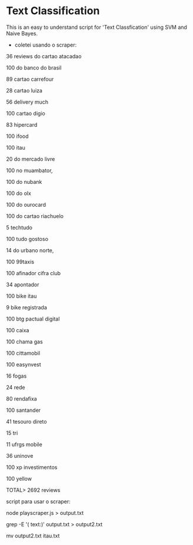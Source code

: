 # Text Classification 

This is an easy to understand script for 'Text Classfication' using SVM and Naive Bayes.

- coletei usando o scraper:

36 reviews do cartao atacadao

100 do banco do brasil

89 cartao carrefour

28 cartao luiza

56 delivery much

100 cartao digio

83 hipercard

100  ifood

100 itau

20 do mercado livre 

100 no muambator,

100 do nubank 

100 do olx

100 do ourocard

100 do cartao riachuelo

5 techtudo

100 tudo gostoso

14 do urbano norte, 

100 99taxis

100 afinador cifra club

34 apontador

100 bike itau

9 bike registrada

100 btg pactual digital

100 caixa

100 chama gas

100 cittamobil

100 easynvest

16 fogas

24 rede

80 rendafixa

100 santander

41 tesouro direto

15 tri

11 ufrgs mobile

36 uninove

100 xp investimentos

100 yellow

TOTAL> 2692 reviews


script para usar o scraper:


node playscraper.js > output.txt

grep -E '(    text:)' output.txt > output2.txt

mv output2.txt itau.txt
